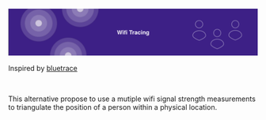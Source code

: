 ![](doc/images/project_banner.svg)

Inspired by [bluetrace](https://bluetrace.io/)

<br />

This alternative propose to use a mutiple wifi signal strength measurements to triangulate the position of a person within a physical location. 